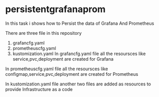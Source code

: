 # persistentgrafanaprom
In this task i shows how to Persist the data of Grafana And Prometheus

There are three file in this repository
1. grafancfg.yaml
2. prometheuscfg.yaml
3. kustomization.yaml
In grafancfg.yaml file all the resoursces like service,pvc,deployment are created for Grafana

In prometheuscfg.yaml file all the resoursces like configmap,service,pvc,deployment are created for Prometheus

In kustomization.yaml file another  two files are added as resources to provide Infrastructure as a code

